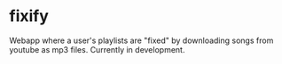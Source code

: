 # fixify
Webapp where a user's playlists are "fixed" by downloading songs from youtube as mp3 files.
Currently in development.
